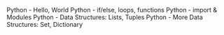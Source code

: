 Python - Hello, World
Python - if/else, loops, functions
Python - import & Modules
Python - Data Structures: Lists, Tuples
Python - More Data Structures: Set, Dictionary

